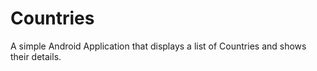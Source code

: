 # Countries
A simple Android Application that displays a list of Countries and shows their details.
